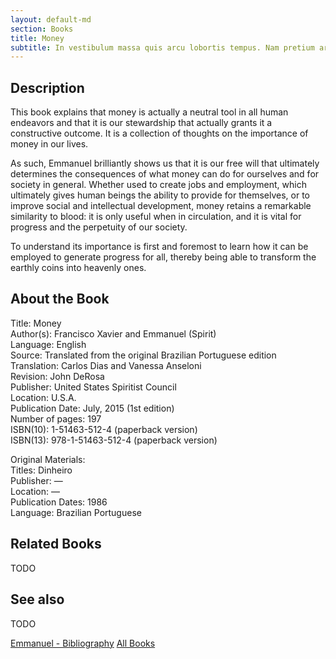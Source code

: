 ```yaml
---
layout: default-md
section: Books
title: Money
subtitle: In vestibulum massa quis arcu lobortis tempus. Nam pretium arcu in odio vulputate luctus.
---
```


## Description
This book explains that money is actually a neutral tool in all human endeavors and that it is our stewardship that actually grants it a constructive outcome. It is a collection of thoughts on the importance of money in our lives.

As such, Emmanuel brilliantly shows us that it is our free will that ultimately determines the consequences of what money can do for ourselves and for society in general. Whether used to create jobs and employment, which ultimately gives human beings the ability to provide for themselves, or to improve social and intellectual development, money retains a remarkable similarity to blood: it is only useful when in circulation, and it is vital for progress and the perpetuity of our society.

To understand its importance is first and foremost to learn how it can be employed to generate progress for all, thereby being able to transform the earthly coins into heavenly ones.


## About the Book
Title: 	Money  
Author(s): 	Francisco Xavier and Emmanuel (Spirit)  
Language: 	English  
Source: 	Translated from the original Brazilian Portuguese edition  
Translation: 	Carlos Dias and Vanessa Anseloni  
Revision: 	John DeRosa  
Publisher: 	United States Spiritist Council  
Location: 	U.S.A.  
Publication Date: 	July, 2015 (1st edition)  
Number of pages: 	197  
ISBN(10): 	1-51463-512-4 (paperback version)  
ISBN(13): 	978-1-51463-512-4 (paperback version)  
	  
   
Original Materials:  
Titles: 	Dinheiro  
Publisher: 	—  
Location: 	—  
Publication Dates: 	1986  
Language: 	Brazilian Portuguese  

## Related Books
TODO

## See also
TODO


<a href="/books/emmanuel" class="button">Emmanuel - Bibliography</a>
<a href="/books" class="button">All Books</a>